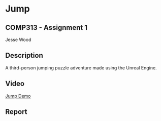 # Jump
## COMP313 - Assignment 1
Jesse Wood

## Description
A third-person jumping puzzle adventure made using the Unreal Engine.

## Video 
[Jump Demo](https://www.youtube.com/watch?v=R1xpIcRARMc)

## Report 
